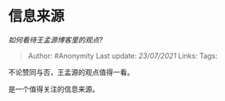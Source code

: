 # 信息来源
*如何看待王孟源博客里的观点?*

> Author: #Anonymity
> Last update: *23/07/2021* 
> Links:
> Tags:  

 
不论赞同与否，王孟源的观点值得一看。

是一个值得关注的信息来源。



